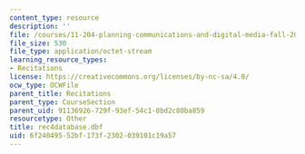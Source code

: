 ```yaml
---
content_type: resource
description: ''
file: /courses/11-204-planning-communications-and-digital-media-fall-2004/6f24049552bf173f2302039101c19a57_rec4database.dbf
file_size: 530
file_type: application/octet-stream
learning_resource_types:
- Recitations
license: https://creativecommons.org/licenses/by-nc-sa/4.0/
ocw_type: OCWFile
parent_title: Recitations
parent_type: CourseSection
parent_uid: 91136926-729f-93ef-54c1-8bd2c80ba859
resourcetype: Other
title: rec4database.dbf
uid: 6f240495-52bf-173f-2302-039101c19a57
---
```


